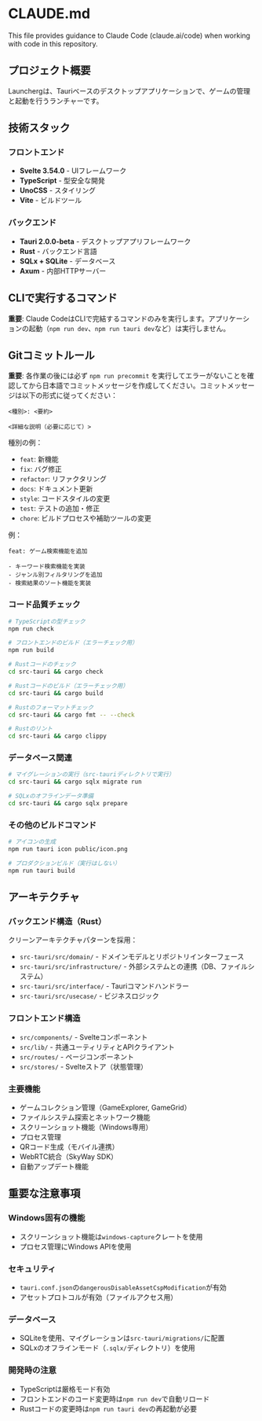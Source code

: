 # CLAUDE.md

This file provides guidance to Claude Code (claude.ai/code) when working with code in this repository.

## プロジェクト概要

Launchergは、Tauriベースのデスクトップアプリケーションで、ゲームの管理と起動を行うランチャーです。

## 技術スタック

### フロントエンド
- **Svelte 3.54.0** - UIフレームワーク
- **TypeScript** - 型安全な開発
- **UnoCSS** - スタイリング
- **Vite** - ビルドツール

### バックエンド
- **Tauri 2.0.0-beta** - デスクトップアプリフレームワーク
- **Rust** - バックエンド言語
- **SQLx + SQLite** - データベース
- **Axum** - 内部HTTPサーバー

## CLIで実行するコマンド

**重要**: Claude CodeはCLIで完結するコマンドのみを実行します。アプリケーションの起動（`npm run dev`、`npm run tauri dev`など）は実行しません。

## Gitコミットルール

**重要**: 各作業の後には必ず `npm run precommit` を実行してエラーがないことを確認してから日本語でコミットメッセージを作成してください。コミットメッセージは以下の形式に従ってください：

```
<種別>: <要約>

<詳細な説明（必要に応じて）>
```

種別の例：
- `feat`: 新機能
- `fix`: バグ修正
- `refactor`: リファクタリング
- `docs`: ドキュメント更新
- `style`: コードスタイルの変更
- `test`: テストの追加・修正
- `chore`: ビルドプロセスや補助ツールの変更

例：
```
feat: ゲーム検索機能を追加

- キーワード検索機能を実装
- ジャンル別フィルタリングを追加
- 検索結果のソート機能を実装
```

### コード品質チェック
```bash
# TypeScriptの型チェック
npm run check

# フロントエンドのビルド（エラーチェック用）
npm run build

# Rustコードのチェック
cd src-tauri && cargo check

# Rustコードのビルド（エラーチェック用）
cd src-tauri && cargo build

# Rustのフォーマットチェック
cd src-tauri && cargo fmt -- --check

# Rustのリント
cd src-tauri && cargo clippy
```

### データベース関連
```bash
# マイグレーションの実行（src-tauriディレクトリで実行）
cd src-tauri && cargo sqlx migrate run

# SQLxのオフラインデータ準備
cd src-tauri && cargo sqlx prepare
```

### その他のビルドコマンド
```bash
# アイコンの生成
npm run tauri icon public/icon.png

# プロダクションビルド（実行はしない）
npm run tauri build
```

## アーキテクチャ

### バックエンド構造（Rust）
クリーンアーキテクチャパターンを採用：
- `src-tauri/src/domain/` - ドメインモデルとリポジトリインターフェース
- `src-tauri/src/infrastructure/` - 外部システムとの連携（DB、ファイルシステム）
- `src-tauri/src/interface/` - Tauriコマンドハンドラー
- `src-tauri/src/usecase/` - ビジネスロジック

### フロントエンド構造
- `src/components/` - Svelteコンポーネント
- `src/lib/` - 共通ユーティリティとAPIクライアント
- `src/routes/` - ページコンポーネント
- `src/stores/` - Svelteストア（状態管理）

### 主要機能
- ゲームコレクション管理（GameExplorer, GameGrid）
- ファイルシステム探索とネットワーク機能
- スクリーンショット機能（Windows専用）
- プロセス管理
- QRコード生成（モバイル連携）
- WebRTC統合（SkyWay SDK）
- 自動アップデート機能

## 重要な注意事項

### Windows固有の機能
- スクリーンショット機能は`windows-capture`クレートを使用
- プロセス管理にWindows APIを使用

### セキュリティ
- `tauri.conf.json`の`dangerousDisableAssetCspModification`が有効
- アセットプロトコルが有効（ファイルアクセス用）

### データベース
- SQLiteを使用、マイグレーションは`src-tauri/migrations/`に配置
- SQLxのオフラインモード（`.sqlx/`ディレクトリ）を使用

### 開発時の注意
- TypeScriptは厳格モード有効
- フロントエンドのコード変更時は`npm run dev`で自動リロード
- Rustコードの変更時は`npm run tauri dev`の再起動が必要
